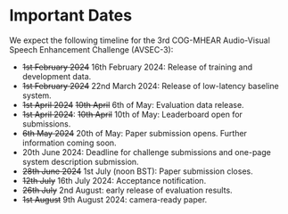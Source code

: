 # Important Dates

We expect the following timeline for the 3rd COG-MHEAR Audio-Visual Speech Enhancement Challenge (AVSEC-3):

- ~~1st February 2024~~ 16th February 2024: Release of training and development data. 
- ~~1st February 2024~~ 22nd March 2024: Release of low-latency baseline system. 
- ~~1st April 2024~~ ~~10th April~~ 6th of May: Evaluation data release. 
- ~~1st April 2024~~: ~~10th April~~ 10th of May: Leaderboard open for submissions. 
- ~~6th May 2024~~ 20th of May: Paper submission opens. Further information coming soon. 
- 20th June 2024: Deadline for challenge submissions and one-page system description submission.
- ~~28th June 2024~~ 1st July (noon BST): Paper submission closes. 
- ~~12th July~~ 16th July 2024: Acceptance notification. 
- ~~26th July~~ 2nd August: early release of evaluation results.
- ~~1st August~~ 9th August 2024: camera-ready paper. 

